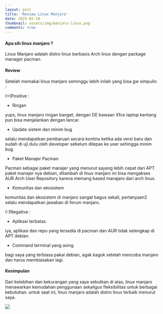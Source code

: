 ```yaml
---
layout: post
title: 'Review Linux Manjaro'
date: 2025-02-10
thumbnail: assets/img/manjaro-linux.png
comments: true
---
```


<!---![](https://s3.gifyu.com/images/b2eG3.png)-->

#### Apa sih linux manjaro ?
Linux Manjaro adalah distro linux berbasis Arch linux dengan package manager pacman.

#### Review
Setelah memakai linux manjaro seminggu lebih inilah yang bisa gw simpulin :

(+)Positive :
- Ringan

yups, linux manjaro ringan banget, dengan DE bawaan Xfce laptop kentang pun bisa menjalankan dengan lancar.

- Update sistem dan minim bug

selalu mendapatkan pembaruan secara kontinu ketika ada versi baru dan sudah di uji dulu oleh developer sebelum dilepas ke user sehingga minim bug.

- Paket Manajer Pacman 

Pacman sebagai paket manajer yang menurut sayang lebih cepat dari APT paket manajer nya debian, ditambah di linux manjaro ini bisa mengakses AUR Arch User Repository karena memang based manajaro dari arch linux.

- Komunitas dan ekosistem

komunitas dan ekosistem di manjaro sangat bagus sekali, pertanyaan2 selalu mendapatkan jawaban di forum manjaro.

(-)Negative :

- Aplikasi terbatas

iya, aplikasi dan repo yang tersedia di pacman dan AUR tidak selengkap di APT debian.

- Command terminal yang asing

bagi saya yang terbiasa pakai debian, agak kagok setelah mencoba manjaro dan harus membiasakan lagi. 

#### Kesimpulan

Dari kelebihan dan kekurangan yang saya sebutkan di atas, linux manjaro menawarkan kemudahan penggunaan sekaligus fleksibilitas untuk berbagai kebutuhan.
untuk saat ini, linux manjaro adalah distro linux terbaik menurut saya.

![](https://s3.gifyu.com/images/b2e1F.png)